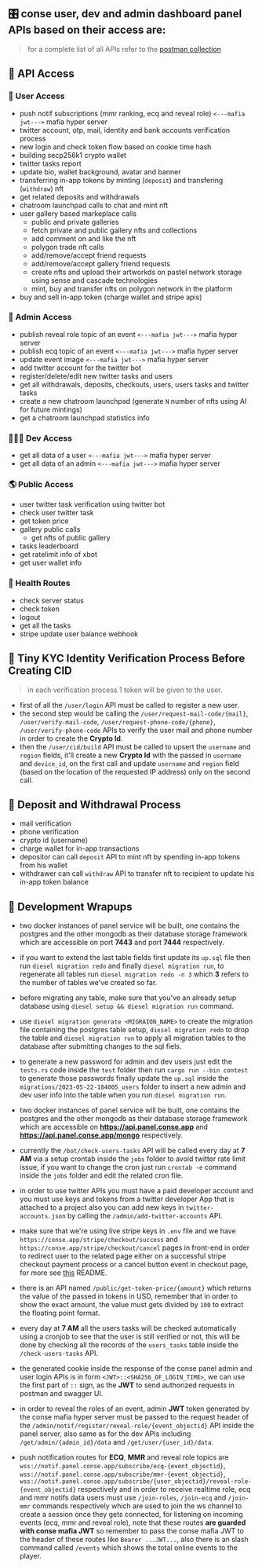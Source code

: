 


## 🎛️ conse user, dev and admin dashboard panel APIs based on their access are:

> for a complete list of all APIs refer to the [postman collection](https://github.com/wildonion/gem/blob/master/infra/gem.http.api.json)

## 🔐 API Access

### 👤 User Access
- push notif subscriptions (mmr ranking, ecq and reveal role) `<---mafia jwt--->` mafia hyper server
- twitter account, otp, mail, identity and bank accounts verification process
- new login and check token flow based on cookie time hash
- building secp256k1 crypto wallet
- twitter tasks report
- update bio, wallet background, avatar and banner
- transferring in-app tokens by minting (`deposit`) and transfering (`withdraw`) nft 
- get related deposits and withdrawals
- chatroom launchpad calls to chat and mint nft 
- user gallery based markeplace calls
    - public and private galleries
    - fetch private and public gallery nfts and collections
    - add comment on and like the nft
    - polygon trade nft calls
    - add/remove/accept friend requests
    - add/remove/accept gallery friend requests
    - create nfts and upload their artworkds on pastel network storage using sense and cascade technologies
    - mint, buy and transfer nfts on polygon network in the platform
- buy and sell in-app token (charge wallet and stripe apis)

### 👑 Admin Access
- publish reveal role topic of an event `<---mafia jwt--->` mafia hyper server
- publish ecq topic of an event `<---mafia jwt--->` mafia hyper server
- update event image `<---mafia jwt--->` mafia hyper server
- add twitter account for the twitter bot
- register/delete/edit new twitter tasks and users
- get all withdrawals, deposits, checkouts, users, users tasks and twitter tasks
- create a new chatroom launchpad (generate `N` number of nfts using AI for future mintings)
- get a chatroom launchpad statistics info 

### 👨🏻‍💻 Dev Access
- get all data of a user `<---mafia jwt--->` mafia hyper server
- get all data of an admin `<---mafia jwt--->` mafia hyper server

### 🌎 Public Access
- user twitter task verification using twitter bot
- check user twitter task 
- get token price
- gallery public calls
    - get nfts of public gallery
- tasks leaderboard
- get ratelimit info of xbot
- get user wallet info

### 🥞 Health Routes
- check server status
- check token 
- logout
- get all the tasks
- stripe update user balance webhook

## 🔑 Tiny KYC Identity Verification Process Before Creating CID

> in each verification process 1 token will be given to the user.

- first of all the `/user/login` API must be called to register a new user.
- the second step would be calling the `/user/request-mail-code/{mail}`, `/user/verify-mail-code`, `/user/request-phone-code/{phone}`, `/user/verify-phone-code` APIs to verify the user mail and phone number in order to create the **Crypto Id**.
- then the `/user/cid/build` API must be called to upsert the `username` and `region` fields, it'll create a new **Crypto Id** with the passed in `username` and `device_id`, on the first call and update `username` and `region` field (based on the location of the requested IP address) only on the second call.

## 🧬 Deposit and Withdrawal Process

- mail verification 
- phone verification 
- crypto id (username)
- charge wallet for in-app transactions
- depositor can call `deposit` API to mint nft by spending in-app tokens from his wallet
- withdrawer can call `withdraw` API to transfer nft to recipient to update his in-app token balance

## 🎢 Development Wrapups

* two docker instances of panel service will be built, one contains the postgres and the other mongodb as their database storage framework which are accessible on port **7443** and port **7444** respectively.

* if you want to extend the last table fields first update its `up.sql` file then run ```diesel migration redo``` and finally ```diesel migration run```, to regenerate all tables run ```diesel migration redo -n 3``` which **3** refers to the number of tables we've created so far.

* before migrating any table, make sure that you've an already setup database using ```diesel setup && diesel migration run``` command.

* use ```diesel migration generate <MIGRAION_NAME>``` to create the migration file containing the postgres table setup, ```diesel migration redo``` to drop the table and ```diesel migration run``` to apply all migration tables to the database after submitting changes to the sql fiels.

* to generate a new password for admin and dev users just edit the `tests.rs` code inside the `test` folder then run ```cargo run --bin contest``` to generate those passwords finally update the `up.sql` inside the `migrations/2023-05-22-184005_users` folder to insert a new admin and dev user info into the table when you run ```diesel migration run```.

* two docker instances of panel service will be built, one contains the postgres and the other mongodb as their database storage framework which are accessible on **https://api.panel.conse.app** and **https://api.panel.conse.app/mongo** respectively.

* currently the `/bot/check-users-tasks` API will be called every day at **7 AM** via a setup crontab inside the `jobs` folder to avoid twitter rate limit issue, if you want to change the cron just run `crontab -e` command inside the `jobs` folder and edit the related cron file.

* in order to use twitter APIs you must have a paid developer account and you must use keys and tokens from a twitter developer App that is attached to a project also you can add new keys in `twitter-accounts.json` by calling the `/admin/add-twitter-accounts` API.

* make sure that we're using live stripe keys in `.env` file and we have `https://conse.app/stripe/checkout/success` and `https://conse.app/stripe/checkout/cancel` pages in front-end in order to redirect user to the related page either on a successful stripe checkout payment process or a cancel button event in checkout page, for more see [this](https://github.com/wildonion/gem/tree/master/core/stripewh) README.

* there is an API named `/public/get-token-price/{amount}` which returns the value of the passed in tokens in USD, remember that in order to show the exact amount, the value must gets divided by `100` to extract the floating point format.

* every day at **7 AM** all the users tasks will be checked automatically using a cronjob to see that the user is still verified or not, this will be done by checking all the records of the `users_tasks` table inside the `/check-users-tasks` API. 

* the generated cookie inside the response of the conse panel admin and user login APIs is in form `<JWT>::<SHA256_OF_LOGIN_TIME>`, we can use the first part of `::` sign, as the **JWT** to send authorized requests in postman and swagger UI. 

* in order to reveal the roles of an event, admin **JWT** token generated by the conse mafia hyper server must be passed to the request header of the `/admin/notif/register/reveal-role/{event_objectid}` API inside the panel server, also same as for the dev APIs including `/get/admin/{admin_id}/data` and `/get/user/{user_id}/data`.

* push notification routes for **ECQ**, **MMR** and reveal role topics are `wss://notif.panel.conse.app/subscribe/ecq-{event_objectid}`, `wss://notif.panel.conse.app/subscribe/mmr-{event_objectid}`, `wss://notif.panel.conse.app/subscribe/{user_objectid}/reveal-role-{event_objectid}` respectively and in order to receive realtime role, ecq and mmr notifs data users must use `/join-roles`, `/join-ecq` and `/join-mmr` commands respectively which are used to join the ws channel to create a session once they gets connected, for listening on incoming events (ecq, mmr and reveal role), note that these routes **are guarded with conse mafia JWT** so remember to pass the conse mafia JWT to the header of these routes like `Bearer ...JWT...`, also there is an slash command called `/events` which shows the total online events to the player.